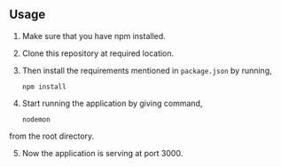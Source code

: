## Usage

1. Make sure that you have npm installed.

2. Clone this repository at required location.  

3. Then install the requirements mentioned in ```package.json``` by running,
	```
	npm install  
	``` 

4. Start running the application by giving command,
	```
	nodemon
	```
from the root directory.

5. Now the application is serving at port 3000. 
